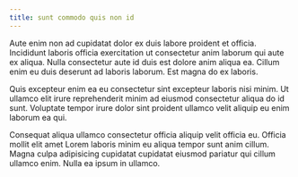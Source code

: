 ```yaml
---
title: sunt commodo quis non id
---
```


Aute enim non ad cupidatat dolor ex duis labore proident et officia. Incididunt laboris officia exercitation ut consectetur anim laborum qui aute ex aliqua. Nulla consectetur aute id duis est dolore anim aliqua ea. Cillum enim eu duis deserunt ad laboris laborum. Est magna do ex laboris.

Quis excepteur enim ea eu consectetur sint excepteur laboris nisi minim. Ut ullamco elit irure reprehenderit minim ad eiusmod consectetur aliqua do id sunt. Voluptate tempor irure dolor sint proident ullamco velit aliquip eu enim laborum ea qui.

Consequat aliqua ullamco consectetur officia aliquip velit officia eu. Officia mollit elit amet Lorem laboris minim eu aliqua tempor sunt anim cillum. Magna culpa adipisicing cupidatat cupidatat eiusmod pariatur qui cillum ullamco enim. Nulla ea ipsum in ullamco.